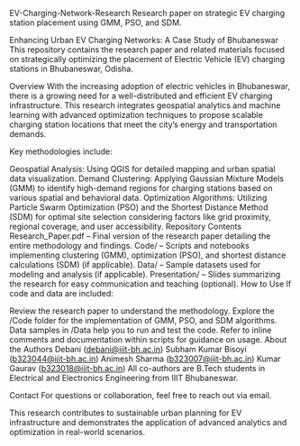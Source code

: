 
EV-Charging-Network-Research
Research paper on strategic EV charging station placement using GMM, PSO, and SDM.

Enhancing Urban EV Charging Networks: A Case Study of Bhubaneswar
This repository contains the research paper and related materials focused on strategically optimizing the placement of Electric Vehicle (EV) charging stations in Bhubaneswar, Odisha.

Overview
With the increasing adoption of electric vehicles in Bhubaneswar, there is a growing need for a well-distributed and efficient EV charging infrastructure. This research integrates geospatial analytics and machine learning with advanced optimization techniques to propose scalable charging station locations that meet the city’s energy and transportation demands.

Key methodologies include:

Geospatial Analysis: Using QGIS for detailed mapping and urban spatial data visualization.
Demand Clustering: Applying Gaussian Mixture Models (GMM) to identify high-demand regions for charging stations based on various spatial and behavioral data.
Optimization Algorithms: Utilizing Particle Swarm Optimization (PSO) and the Shortest Distance Method (SDM) for optimal site selection considering factors like grid proximity, regional coverage, and user accessibility.
Repository Contents
Research_Paper.pdf – Final version of the research paper detailing the entire methodology and findings.
Code/ – Scripts and notebooks implementing clustering (GMM), optimization (PSO), and shortest distance calculations (SDM) (if applicable).
Data/ – Sample datasets used for modeling and analysis (if applicable).
Presentation/ – Slides summarizing the research for easy communication and teaching (optional).
How to Use
If code and data are included:

Review the research paper to understand the methodology.
Explore the /Code folder for the implementation of GMM, PSO, and SDM algorithms.
Data samples in /Data help you to run and test the code.
Refer to inline comments and documentation within scripts for guidance on usage.
About the Authors
Debani (debani@iiit-bh.ac.in)
Subham Kumar Bisoyi (b323044@iiit-bh.ac.in)
Animesh Sharma (b323007@iiit-bh.ac.in)
Kumar Gaurav (b323018@iiit-bh.ac.in)
All co-authors are B.Tech students in Electrical and Electronics Engineering from IIIT Bhubaneswar.

Contact
For questions or collaboration, feel free to reach out via email.

This research contributes to sustainable urban planning for EV infrastructure and demonstrates the application of advanced analytics and optimization in real-world scenarios.
